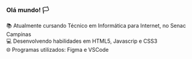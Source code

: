 ### Olá mundo! 🏳

<!--
**jonatasslc/jonatasslc** is a ✨ _special_ ✨ repository because its `README.md` (this file) appears on your GitHub profile.

Here are some ideas to get you started:

- 🔭 I’m currently working on ...
- 🌱 I’m currently learning ...
- 👯 I’m looking to collaborate on ...
- 🤔 I’m looking for help with ...
- 💬 Ask me about ...
- 📫 How to reach me: ...
- 😄 Pronouns: ...
- ⚡ Fun fact: ...
-->

📚 Atualmente cursando Técnico em Informática para Internet, no Senac Campinas <br>
💻 Desenvolvendo habilidades em HTML5, Javascrip e CSS3 <br>
🌐 Programas utilizados: Figma e VSCode
